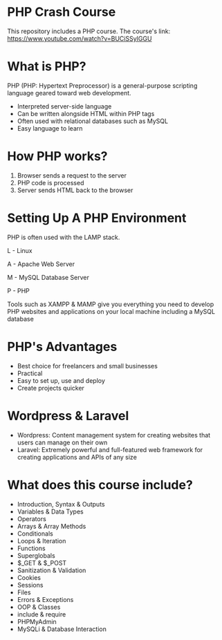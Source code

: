 # PHP Crash Course
This repository includes a PHP course. The course's link: https://www.youtube.com/watch?v=BUCiSSyIGGU

# What is PHP?
PHP (PHP: Hypertext Preprocessor) is a general-purpose scripting language geared toward web development.

* Interpreted server-side language
* Can be written alongside HTML within PHP tags <?php ?>
* Often used with relational databases such as MySQL
* Easy language to learn

# How PHP works?
1. Browser sends a request to the server
2. PHP code is processed
3. Server sends HTML back to the browser

# Setting Up A PHP Environment
PHP is often used with the LAMP stack.

L - Linux

A - Apache Web Server

M - MySQL Database Server

P - PHP

Tools such as XAMPP & MAMP give you everything you need to develop PHP websites and applications on your local machine including a MySQL database

# PHP's Advantages
* Best choice for freelancers and small businesses
* Practical
* Easy to set up, use and deploy
* Create projects quicker

# Wordpress & Laravel
* Wordpress: Content management system for creating websites that users can manage on their own
* Laravel: Extremely powerful and full-featured web framework for creating applications and APIs of any size

# What does this course include?
* Introduction, Syntax & Outputs
* Variables & Data Types
* Operators
* Arrays & Array Methods
* Conditionals
* Loops & Iteration
* Functions
* Superglobals
* $_GET & $_POST
* Sanitization & Validation
* Cookies
* Sessions
* Files
* Errors & Exceptions
* OOP & Classes
* include & require
* PHPMyAdmin
* MySQLi & Database Interaction